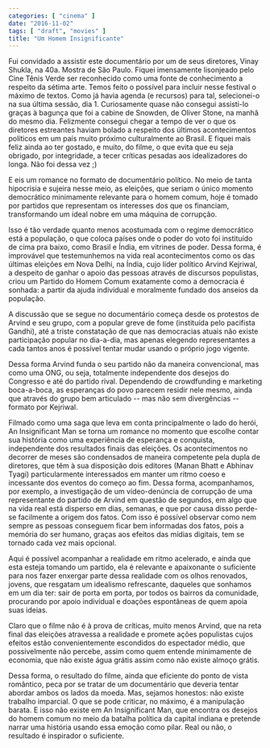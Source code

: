 ```yaml
---
categories: [ "cinema" ]
date: "2016-11-02"
tags: [ "draft", "movies" ]
title: "Um Homem Insignificante"
---
```

Fui convidado a assistir este documentário por um de seus diretores,
Vinay Shukla, na 40a. Mostra de São Paulo. Fiquei imensamente lisonjeado
pelo Cine Tênis Verde ser reconhecido como uma fonte de conhecimento
a respeito da sétima arte. Temos feito o possível para incluir nesse
festival o máximo de textos. Como já havia agenda (e recursos) para
tal, selecionei-o na sua última sessão, dia 1. Curiosamente quase não
consegui assisti-lo graças à bagunça que foi a cabine de Snowden, de
Oliver Stone, na manhã do mesmo dia. Felizmente consegui chegar a tempo
de ver o que os diretores estreantes haviam bolado a respeito dos últimos
acontecimentos políticos em um país muito próximo culturalmente ao
Brasil. E fiquei mais feliz ainda ao ter gostado, e muito, do filme,
o que evita que eu seja obrigado, por integridade, a tecer críticas
pesadas aos idealizadores do longa. Não foi dessa vez ;)

E eis um romance no formato de documentário político. No meio de tanta
hipocrisia e sujeira nesse meio, as eleições, que seriam o único
momento democrático minimamente relevante para o homem comum, hoje é
tomado por partidos que representam os interesses dos que os financiam,
transformando um ideal nobre em uma máquina de corrupção.

Isso é tão verdade quanto menos acostumada com o regime democrático
está a população, o que coloca países onde o poder do voto foi
instituído de cima pra baixo, como Brasil e Índia, em vitrines
de poder. Dessa forma, é improvável que testemunhemos na vida real
acontecimentos como os das últimas eleições em Nova Delhi, na Índia,
cujo líder político Arvind Kejriwal, a despeito de ganhar o apoio das
pessoas através de discursos populistas, criou um Partido do Homem Comum
exatamente como a democracia é sonhada: a partir da ajuda individual
e moralmente fundado dos anseios da população.

A discussão que se segue no documentário começa desde os protestos
de Arvind e seu grupo, com a popular greve de fome (instituída pelo
pacifista Gandhi), até a triste constatação de que nas democracias
atuais não existe participação popular no dia-a-dia, mas apenas
elegendo representantes a cada tantos anos é possível tentar mudar
usando o próprio jogo vigente.

Dessa forma Arvind funda o seu partido não da maneira convencional, mas
como uma ONG, ou seja, totalmente independente dos desejos do Congresso e
até do partido rival. Dependendo de crowdfunding e marketing boca-a-boca,
as esperanças do povo parecem residir nele mesmo, ainda que através
do grupo bem articulado -- mas não sem divergências -- formato por
Kejriwal.

Filmado como uma saga que leva em conta principalmente o lado do
herói, An Insignificant Man se torna um romance no momento que escolhe
contar sua história como uma experiência de esperança e conquista,
independente dos resultados finais das eleições. Os acontecimentos
no decorrer de meses são condensados de maneira competente pela dupla
de diretores, que têm à sua disposição dois editores (Manan Bhatt
e Abhinav Tyagi) particularmente interessados em manter um ritmo coeso
e incessante dos eventos do começo ao fim. Dessa forma, acompanhamos,
por exemplo, a investigação de um vídeo-denúncia de corrupção de
uma representante do partido de Arvind em questão de segundos, em algo
que na vida real está disperso em dias, semanas, e que por causa disso
perde-se facilmente a origem dos fatos. Com isso é possível observar
como nem sempre as pessoas conseguem ficar bem informadas dos fatos,
pois a memória do ser humano, graças aos efeitos das mídias digitais,
tem se tornado cada vez mais opcional.

Aqui é possível acompanhar a realidade em ritmo acelerado, e ainda
que esta esteja tomando um partido, ela é relevante e apaixonante o
suficiente para nos fazer enxergar parte dessa realidade com os olhos
renovados, jovens, que resgatam um idealismo refrescante, daqueles que
sonhamos em um dia ter: sair de porta em porta, por todos os bairros da
comunidade, procurando por apoio individual e doações espontâneas de
quem apoia suas ideias.

Claro que o filme não é à prova de críticas, muito menos Arvind,
que na reta final das eleições atravessa a realidade e promete
ações populistas cujos efeitos estão convenientemente escondidos
do espectador médio, que possivelmente não percebe, assim como quem
entende minimamente de economia, que não existe água grátis assim
como não existe almoço grátis.

Dessa forma, o resultado do filme, ainda que eficiente do ponto de
vista romântico, peca por se tratar de um documentário que deveria
tentar abordar ambos os lados da moeda. Mas, sejamos honestos: não
existe trabalho imparcial. O que se pode criticar, no máximo, é
a manipulação barata. E isso não existe em An Insignificant Man,
que encontra os desejos do homem comum no meio da batalha política da
capital indiana e pretende narrar uma história usando essa emoção
como pilar. Real ou não, o resultado é inspirador o suficiente.
